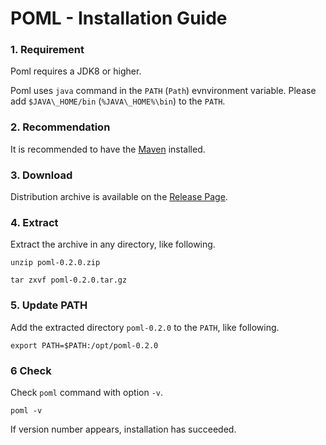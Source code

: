 # POML -  Installation Guide
### 1. Requirement
Poml requires a JDK8 or higher.

Poml uses `java` command in the `PATH` (`Path`) evnvironment variable. Please add `$JAVA\_HOME/bin` (`%JAVA\_HOME%\bin`) to the `PATH`.


### 2. Recommendation
It is recommended to have the [Maven](https://maven.apache.org/index.html) installed.


### 3. Download
Distribution archive is available on the [Release Page](https://github.com/mamorum/poml/releases).


### 4. Extract
Extract the archive in any directory, like following.

```
unzip poml-0.2.0.zip
```

```
tar zxvf poml-0.2.0.tar.gz
```


### 5. Update PATH
Add the extracted directory `poml-0.2.0` to the `PATH`, like following.

```
export PATH=$PATH:/opt/poml-0.2.0
```


### 6 Check
Check `poml` command with option `-v`.

```
poml -v
```

If version number appears, installation has succeeded.
